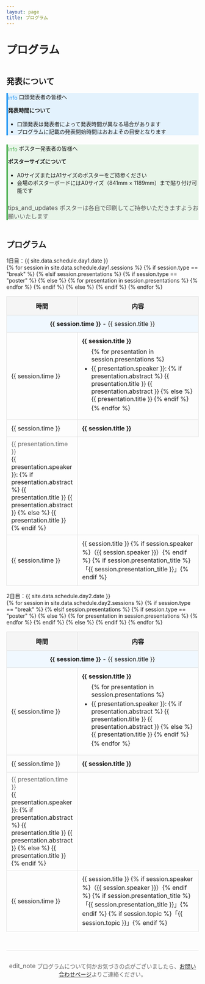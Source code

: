 ```yaml
---
layout: page
title: プログラム
---
```


<h1 class="section-title">プログラム</h1>

<!-- <div class="card" style="text-align: center; background-color: #fff3e0; border-left: 4px solid #ff6f00;">
    <div class="card-content">
        <p><strong>プログラムの詳細は現在準備中です</strong></p>
    </div>
</div> -->

<!-- <h2 style="margin-top: 3rem;">タイムスケジュール</h2> -->

<!-- <div class="card">
    <div class="card-title">
        <span class="material-icons" style="color: #1976d2; vertical-align: middle;">schedule</span>
        開催時間について
    </div>
    <div class="card-content">
        <table style="width: 100%; border-collapse: collapse;">
            <tr style="background-color: #f5f5f5;">
                <th style="padding: 0.75rem; border: 1px solid #e0e0e0; width: 150px;">時間</th>
                <th style="padding: 0.75rem; border: 1px solid #e0e0e0;">内容</th>
            </tr>
            <tr>
                <td style="padding: 0.75rem; border: 1px solid #e0e0e0;">9:30～</td>
                <td style="padding: 0.75rem; border: 1px solid #e0e0e0;">受付開始</td>
            </tr>
            <tr>
                <td style="padding: 0.75rem; border: 1px solid #e0e0e0;">10:00</td>
                <td style="padding: 0.75rem; border: 1px solid #e0e0e0;">開会</td>
            </tr>
            <tr>
                <td style="padding: 0.75rem; border: 1px solid #e0e0e0; text-align: center;" colspan="2">
                    <em style="color: #666;">詳細なプログラムは後日公開予定</em>
                </td>
            </tr>
        </table>
    </div>
</div> -->

<h2 style="margin-top: 3rem;">発表について</h2>

<div class="card" style="background-color: #e3f2fd; border-left: 4px solid #2196f3;">
    <div class="card-title">
        <span class="material-icons" style="color: #2196f3; vertical-align: middle;">info</span>
        口頭発表者の皆様へ
    </div>
    <div class="card-content">
        <p><strong>発表時間について</strong></p>
        <ul style="margin-top: 1rem; margin-bottom: 1.5rem;">
            <li>口頭発表は発表者によって発表時間が異なる場合があります</li>
            <li>プログラムに記載の発表開始時間はおおよその目安となります</li>
        </ul>
        <!-- <p style="color: #555; font-size: 0.95rem;">
            <span class="material-icons" style="font-size: 1rem; vertical-align: text-bottom;">tips_and_updates</span>
            詳細な発表時間については事前にご確認いただきますようお願いいたします
        </p> -->
    </div>
</div>

<div class="card" style="background-color: #e8f5e9; border-left: 4px solid #4caf50; margin-top: 1rem;">
    <div class="card-title">
        <span class="material-icons" style="color: #4caf50; vertical-align: middle;">info</span>
        ポスター発表者の皆様へ
    </div>
    <div class="card-content">
        <p><strong>ポスターサイズについて</strong></p>
        <ul style="margin-top: 1rem; margin-bottom: 1.5rem;">
            <li>A0サイズまたはA1サイズのポスターをご持参ください</li>
            <li>会場のポスターボードにはA0サイズ（841mm × 1189mm）まで貼り付け可能です</li>
        </ul>
        <p style="color: #555; font-size: 0.95rem;">
            <span class="material-icons" style="font-size: 1rem; vertical-align: text-bottom;">tips_and_updates</span>
            ポスターは各自で印刷してご持参いただきますようお願いいたします
        </p>
    </div>
</div>

<h2 style="margin-top: 3rem;">プログラム</h2>

<div class="card">
    <div class="card-title">1日目：{{ site.data.schedule.day1.date }}</div>
    <div class="card-content">
        <table style="width: 100%; border-collapse: collapse;">
            <tr style="background-color: #f5f5f5;">
                <th style="padding: 0.75rem; border: 1px solid #e0e0e0; width: 150px;">時間</th>
                <th style="padding: 0.75rem; border: 1px solid #e0e0e0;">内容</th>
            </tr>
            {% for session in site.data.schedule.day1.sessions %}
            {% if session.type == "break" %}
            <tr style="background-color: #f0f8ff;">
                <td style="padding: 0.75rem; border: 1px solid #e0e0e0; text-align: center;" colspan="2">
                    <strong>{{ session.time }}</strong> - {{ session.title }}
                </td>
            </tr>
            {% elsif session.presentations %}
            {% if session.type == "poster" %}
            <tr>
                <td style="padding: 0.75rem; border: 1px solid #e0e0e0;">{{ session.time }}</td>
                <td style="padding: 0.75rem; border: 1px solid #e0e0e0;">
                    <strong>{{ session.title }}</strong><br>
                    <ul style="margin: 0.5rem 0; padding-left: 1.5rem;">
                    {% for presentation in session.presentations %}
                        <li style="margin: 0.25rem 0;">{{ presentation.speaker }}: 
                            {% if presentation.abstract %}
                            <span class="abstract-tooltip">
                                {{ presentation.title }}
                                <span class="tooltip-content">{{ presentation.abstract }}</span>
                            </span>
                            {% else %}
                            {{ presentation.title }}
                            {% endif %}
                        </li>
                    {% endfor %}
                    </ul>
                </td>
            </tr>
            {% else %}
            <tr>
                <td style="padding: 0.75rem; border: 1px solid #e0e0e0;" rowspan="{{ session.presentations.size | plus: 1 }}">
                    {{ session.time }}
                </td>
                <td style="padding: 0.75rem; border: 1px solid #e0e0e0; background-color: #fafafa;">
                    <strong>{{ session.title }}</strong>
                </td>
            </tr>
            {% for presentation in session.presentations %}
            <tr>
                <td style="padding: 0.5rem 0.75rem; border: 1px solid #e0e0e0;">
                    <span style="color: #666;">{{ presentation.time }}</span><br>
                    {{ presentation.speaker }}: 
                    {% if presentation.abstract %}
                    <span class="abstract-tooltip">
                        {{ presentation.title }}
                        <span class="tooltip-content">{{ presentation.abstract }}</span>
                    </span>
                    {% else %}
                    {{ presentation.title }}
                    {% endif %}
                </td>
            </tr>
            {% endfor %}
            {% endif %}
            {% else %}
            <tr>
                <td style="padding: 0.75rem; border: 1px solid #e0e0e0;">{{ session.time }}</td>
                <td style="padding: 0.75rem; border: 1px solid #e0e0e0;">
                    {{ session.title }}
                    {% if session.speaker %}（{{ session.speaker }}）{% endif %}
                    {% if session.presentation_title %}<br>「{{ session.presentation_title }}」{% endif %}
                </td>
            </tr>
            {% endif %}
            {% endfor %}
        </table>
    </div>
</div>

<div class="card">
    <div class="card-title">2日目：{{ site.data.schedule.day2.date }}</div>
    <div class="card-content">
        <table style="width: 100%; border-collapse: collapse;">
            <tr style="background-color: #f5f5f5;">
                <th style="padding: 0.75rem; border: 1px solid #e0e0e0; width: 150px;">時間</th>
                <th style="padding: 0.75rem; border: 1px solid #e0e0e0;">内容</th>
            </tr>
            {% for session in site.data.schedule.day2.sessions %}
            {% if session.type == "break" %}
            <tr style="background-color: #f0f8ff;">
                <td style="padding: 0.75rem; border: 1px solid #e0e0e0; text-align: center;" colspan="2">
                    <strong>{{ session.time }}</strong> - {{ session.title }}
                </td>
            </tr>
            {% elsif session.presentations %}
            {% if session.type == "poster" %}
            <tr>
                <td style="padding: 0.75rem; border: 1px solid #e0e0e0;">{{ session.time }}</td>
                <td style="padding: 0.75rem; border: 1px solid #e0e0e0;">
                    <strong>{{ session.title }}</strong><br>
                    <ul style="margin: 0.5rem 0; padding-left: 1.5rem;">
                    {% for presentation in session.presentations %}
                        <li style="margin: 0.25rem 0;">{{ presentation.speaker }}: 
                            {% if presentation.abstract %}
                            <span class="abstract-tooltip">
                                {{ presentation.title }}
                                <span class="tooltip-content">{{ presentation.abstract }}</span>
                            </span>
                            {% else %}
                            {{ presentation.title }}
                            {% endif %}
                        </li>
                    {% endfor %}
                    </ul>
                </td>
            </tr>
            {% else %}
            <tr>
                <td style="padding: 0.75rem; border: 1px solid #e0e0e0;" rowspan="{{ session.presentations.size | plus: 1 }}">
                    {{ session.time }}
                </td>
                <td style="padding: 0.75rem; border: 1px solid #e0e0e0; background-color: #fafafa;">
                    <strong>{{ session.title }}</strong>
                </td>
            </tr>
            {% for presentation in session.presentations %}
            <tr>
                <td style="padding: 0.5rem 0.75rem; border: 1px solid #e0e0e0;">
                    <span style="color: #666;">{{ presentation.time }}</span><br>
                    {{ presentation.speaker }}: 
                    {% if presentation.abstract %}
                    <span class="abstract-tooltip">
                        {{ presentation.title }}
                        <span class="tooltip-content">{{ presentation.abstract }}</span>
                    </span>
                    {% else %}
                    {{ presentation.title }}
                    {% endif %}
                </td>
            </tr>
            {% endfor %}
            {% endif %}
            {% else %}
            <tr>
                <td style="padding: 0.75rem; border: 1px solid #e0e0e0;">{{ session.time }}</td>
                <td style="padding: 0.75rem; border: 1px solid #e0e0e0;">
                    {{ session.title }}
                    {% if session.speaker %}（{{ session.speaker }}）{% endif %}
                    {% if session.presentation_title %}<br>「{{ session.presentation_title }}」{% endif %}
                    {% if session.topic %}「{{ session.topic }}」{% endif %}
                </td>
            </tr>
            {% endif %}
            {% endfor %}
        </table>
    </div>
</div>

<div style="margin-top: 3rem; padding: 1rem 0; border-top: 1px solid #e0e0e0;">
    <p style="text-align: center; color: #666; font-size: 0.9rem;">
        <span class="material-icons" style="font-size: 1rem; vertical-align: text-bottom;">edit_note</span>
        プログラムについて何かお気づきの点がございましたら、<a href="{{ '/contact' | relative_url }}">お問い合わせページ</a>よりご連絡ください。
    </p>
</div>